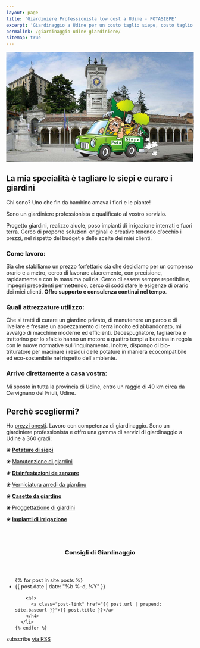 ```yaml
---
layout: page
title: 'Giardiniere Professionista low cost a Udine - POTASIEPE'
excerpt: 'Giardinaggio a Udine per un costo taglio siepe, costo taglio erba, e ogni altra manutenzione del giardino e del verde: Giardiniere Professionista low cost!'
permalink: /giardinaggio-udine-giardiniere/
sitemap: true
---
```

<img src="/img/udine.jpg" alt="Giardinaggio Udine, Giardiniere Udine" title="Giardinaggio Udine, Giardiniere Udine per taglio siepe low cost e tutti i lavori di giardinaggio di cui hai bisogno">

## La mia specialità è tagliare le siepi e curare i giardini
Chi sono? Uno che fin da bambino amava i fiori e le piante!

Sono un giardiniere professionista e qualificato al vostro servizio.

Progetto giardini, realizzo aiuole, poso impianti di irrigazione interrati e fuori terra. Cerco di proporre soluzioni originali e creative tenendo d'occhio i prezzi, nel rispetto del budget e delle scelte dei miei clienti.

### Come lavoro:
Sia che stabiliamo un prezzo forfettario sia che decidiamo per un compenso orario e a metro, cerco di lavorare alacremente, con precisione, rapidamente e con la massima pulizia.
Cerco di essere sempre reperibile e, impegni precedenti permettendo, cerco di soddisfare le esigenze di orario dei miei clienti. **Offro supporto e consulenza continui nel tempo**.

### Quali attrezzature utilizzo:
Che si tratti di curare un giardino privato, di manutenere un parco e di livellare e fresare un appezzamento di terra incolto ed abbandonato, mi avvalgo di macchine moderne ed efficienti. Decespugliatore, tagliaerba e trattorino per lo sfalcio hanno un motore a quattro tempi a benzina in regola con le nuove normative sull'inquinamento. Inoltre, dispongo di bio-trituratore per macinare i residui delle potature in maniera ecocompatibile ed eco-sostenibile nel rispetto dell'ambiente.

### Arrivo direttamente a casa vostra:
 Mi sposto in tutta la provincia di Udine, entro un raggio di 40 km circa da Cervignano del Friuli, Udine.


## Perchè scegliermi?
Ho <a href="/prezzi/" title="scopri Prezzi Giardiniere, Costo Taglio Siepe Udine">prezzi onesti</a>.
Lavoro con competenza di giardinaggio. Sono un giardiniere professionista e offro una gamma di servizi di giardinaggio a Udine a 360 gradi:

<div class="page-content">
  <p>&#10048; <a href="/servizi-di-giardinaggio/potature-di-siepi" title="Potature di siepi"><b>Potature di siepi</b> </a>  </p>
  <p>&#10048; <a href="/servizi-di-giardinaggio/manutenzione-di-giardini-e-terrazze" title="Manutenzione di giardini e terrazze">Manutenzione di giardini</a>  </p>
  <p>&#10048; <a href="/servizi-di-giardinaggio/disinfestazioni" title="Disinfestazioni da zanzare e altri insetti"><b>Disinfestazioni da zanzare</b></a>  </p>
  <p>&#10048; <a href="/servizi-di-giardinaggio/verniciatura-arredi-da-giardino" title="Verniciatura arredi da giardino">Verniciatura arredi da giardino</a>  </p>
  <p>&#10048; <a href="/shop-online/casette-da-giardino" title=""> <b>Casette da giardino</b> </a></p>
  <p>&#10048; <a href="/servizi-di-giardinaggio/progettazione-di-giardini" title="Proggettazione di aiuole e di giardini">Proggettazione di giardini</a>  </p>
  <p>&#10048; <a href="/servizi-di-giardinaggio/impianti-di-irrigazione" title="Impianti di irrigazione"><b>Impianti di irrigazione</b> </a> </p>
</div>
<br/><br/>
<section>
<div class="comuni">
  <header>
  <h3>Consigli di Giardinaggio</h3>
  </header>
  <ul class="post-list">
    {% for post in site.posts %}
      <li>
        <span class="post-meta">{{ post.date | date: "%b %-d, %Y" }}</span>

        <h4>
          <a class="post-link" href="{{ post.url | prepend: site.baseurl }}">{{ post.title }}</a>
        </h4>
      </li>
    {% endfor %}
  </ul>

  <p class="rss-subscribe">subscribe <a href="{{ "/feed.xml" | prepend: site.baseurl }}">via RSS</a></p>

</div>
</section>
